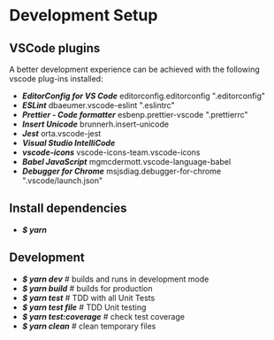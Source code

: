 # Development Setup

## VSCode plugins

A better development experience can be achieved with the following vscode plug-ins installed:

- **_EditorConfig for VS Code_** editorconfig.editorconfig ".editorconfig"
- **_ESLint_** dbaeumer.vscode-eslint ".eslintrc"
- **_Prettier - Code formatter_** esbenp.prettier-vscode ".prettierrc"
- **_Insert Unicode_** brunnerh.insert-unicode
- **_Jest_** orta.vscode-jest
- **_Visual Studio IntelliCode_**
- **_vscode-icons_** vscode-icons-team.vscode-icons
- **_Babel JavaScript_** mgmcdermott.vscode-language-babel
- **_Debugger for Chrome_** msjsdiag.debugger-for-chrome ".vscode/launch.json"

## Install dependencies

- **_\$ yarn_**

## Development

- **_\$ yarn dev_** # builds and runs in development mode
- **_\$ yarn build_** # builds for production
- **_\$ yarn test_** # TDD with all Unit Tests
- **_\$ yarn test file_** # TDD Unit testing
- **_\$ yarn test:coverage_** # check test coverage
- **_\$ yarn clean_** # clean temporary files
